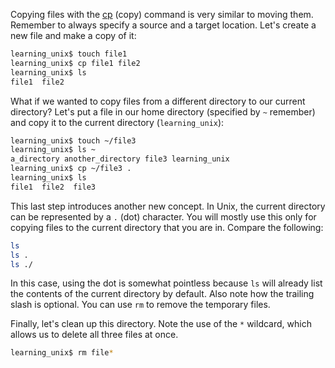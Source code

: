 Copying files with the [cp][] (copy) command is very similar to moving them. Remember to always specify a source and a target location. Let's create a new file and make a copy of it:

```bash
learning_unix$ touch file1
learning_unix$ cp file1 file2
learning_unix$ ls
file1  file2
```

What if we wanted to copy files from a different directory to our current directory? Let's put a file in our home directory (specified by `~` remember) and copy it to the current directory (`learning_unix`):

```bash
learning_unix$ touch ~/file3
learning_unix$ ls ~
a_directory another_directory file3 learning_unix
learning_unix$ cp ~/file3 .
learning_unix$ ls
file1  file2  file3
```

This last step introduces another new concept. In Unix, the current directory can be represented by a `.` (dot) character. You will mostly use this only for copying files to the current directory that you are in. Compare the following:

```bash
ls
ls .
ls ./
```

In this case, using the dot is somewhat pointless because `ls` will already list the contents of the current directory by default. Also note how the trailing slash is optional. You can use `rm` to remove the temporary files.

Finally, let's clean up this directory. Note the use of the `*` wildcard, which allows us to delete all three files at once.

```bash
learning_unix$ rm file*
```

[cp]: http://en.wikipedia.org/wiki/Cp_(Unix)
    